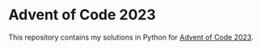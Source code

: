 # Advent of Code 2023
This repository contains my solutions in Python for [Advent of Code 2023](https://adventofcode.com/2023).
